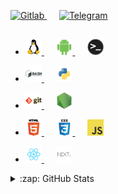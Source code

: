 <!--
**Sohil876/Sohil876** is a ✨ _special_ ✨ repository because its `README.md` (this file) appears on your GitHub profile.
###
  <a href="https://github.com/topics/lua">
    <img alt="Lua" width="26px" src="img/lua.png" />
  </a>
###
-->

<p>
  <a href="https://gitlab.com/Sohil876">
    <img alt="Gitlab" src="https://img.shields.io/badge/-Gitlab-FFFFFF?style=social&logo=Gitlab&logoColor=black" />
  </a>&nbsp;&nbsp;&nbsp;&nbsp;
  <a href="https://t.me/Sohil876">
    <img alt="Telegram" src="https://img.shields.io/badge/-Telegram-FFFFFF?style=social&logo=Telegram&logoColor=blue" />
  </a>
</p>

##

* <p>
  <a href="https://github.com/topics/linux">
    <img alt="Linux" width="26px" src="img/linux.png" />
  </a>&nbsp;&nbsp;&nbsp;&nbsp;
  <a href="https://github.com/topics/android">
    <img alt="Android" width="26px" src="img/android.png" />
  </a>&nbsp;&nbsp;&nbsp;&nbsp;
  <a href="https://github.com/topics/terminal">
    <img alt="Terminal" width="26px" src="img/terminal.png" />
  </a>
</p>

* <p>
  <a href="https://github.com/topics/bash">
    <img alt="Bash" width="26px" src="img/bash.png" />
  </a>&nbsp;&nbsp;&nbsp;&nbsp;
  <a href="https://github.com/topics/python3">
    <img alt="Python3" width="26px" src="img/python.png" />
  </a>
</p>

* <p>
  <a href="https://github.com/topics/git">
    <img alt="Git" width="26px" src="img/git.png" />
  </a>&nbsp;&nbsp;&nbsp;&nbsp;
  <a href="https://github.com/topics/node">
    <img alt="NodeJS" width="26px" src="img/nodejs.png" />
  </a>
</p>

* <p>
  <a href="https://github.com/topics/html">
    <img alt="HTML" width="26px" src="img/html.png" />
  </a>&nbsp;&nbsp;&nbsp;&nbsp;
  <a href="https://github.com/topics/css">
    <img alt="CSS" width="26px" src="img/css.png" />
  </a>&nbsp;&nbsp;&nbsp;&nbsp;
  <a href="https://github.com/topics/javascript">
    <img alt="JavaScript" width="26px" src="img/js.png" />
  </a>
</p>

* <p>
  <a href="https://github.com/topics/react-native">
    <img alt="ReactNative" width="26px" src="img/react-native.png" />
  </a>&nbsp;&nbsp;&nbsp;&nbsp;
  <a href="https://github.com/topics/next">
    <img alt="NextJS" width="26px" src="img/nextjs.png" />
  </a>
</p>

<details>
  <summary>:zap: GitHub Stats</summary>
    <a href="https://github.com/anuraghazra/github-readme-stats">
      <img alt="GitHub Stats" src="https://github-readme-stats.vercel.app/api?username=Sohil876&show_icons=true&hide_border=true&count_private=true&hide_rank=true&disable_animations=true&title_color=4F8CC9&text_color=9f9f9f&bg_color=00000000" />
      <img alt="Top Languages" src="https://github-readme-stats.vercel.app/api/top-langs/?username=Sohil876&show_icons=true&hide_border=true&langs_count=4&disable_animations=true&layout=compact&hide=forth,groff,m4,makefile,assembly,c,c%2B%2B,objective-c,php,lua&card_width=280&title_color=4F8CC9&text_color=9f9f9f&bg_color=00000000" />
    </a>
</details>

